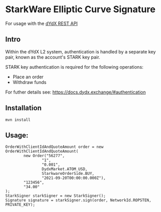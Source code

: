 # StarkWare Elliptic Curve Signature 

For usage with the [dYdX REST API](https://docs.dydx.exchange/)

## Intro
Within the dYdX L2 system, authentication is handled by a separate key pair, known as the account's STARK key pair.

STARK key authentication is required for the following operations:

* Place an order
* Withdraw funds

For futher details see:
https://docs.dydx.exchange/#authentication

## Installation

```
mvn install
```

## Usage:

```
OrderWithClientIdAndQuoteAmount order = new OrderWithClientIdAndQuoteAmount(
        new Order("56277",
                "1",
                "0.001",
                DydxMarket.ATOM_USD,
                StarkwareOrderSide.BUY,
                "2021-09-20T00:00:00.000Z"),
        "123456",
        "34.00"
);
StarkSigner starkSigner = new StarkSigner();
Signature signature = starkSigner.sign(order, NetworkId.ROPSTEN, PRIVATE_KEY);
```
